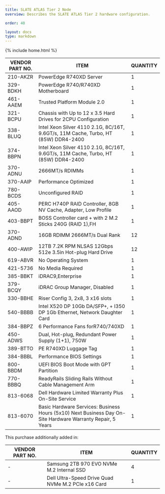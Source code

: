 ```yaml
---
title: SLATE ATLAS Tier 2 Node
overview: Describes the SLATE ATLAS Tier 2 hardware configuration.

order: 40

layout: docs
type: markdown
---
```

{% include home.html %}

| VENDOR PART NO. | ITEM | QUANTITY | 
|--------- | -------------------------------------------------------------------------------------- | --- |
| 210-AKZR | PowerEdge R740XD Server                                                                | 1 |
| 329-BDKH | PowerEdge R740/R740XD Motherboard                                                      | 1 |
| 461-AAEM | Trusted Platform Module 2.0                                                            | 1 |
| 321-BCPU | Chassis with Up to 12 x 3.5 Hard Drives for 2CPU Configuration                         | 1 |
| 338-BLUQ | Intel Xeon Silver 4110 2.1G, 8C/16T, 9.6GT/s, 11M Cache, Turbo, HT (85W) DDR4-2400     | 1 |
| 374-BBPN | Intel Xeon Silver 4110 2.1G, 8C/16T, 9.6GT/s, 11M Cache, Turbo, HT (85W) DDR4-2400     | 1 |
| 370-ADNU | 2666MT/s RDIMMs                                                                        | 1 | 
| 370-AAIP | Performance Optimized                                                                  | 1 |
| 780-BCDS | Unconfigured RAID                                                                      | 1 |
| 405-AAOD | PERC H740P RAID Controller, 8GB NV Cache, Adapter, Low Profile                         | 1 |
| 403-BBPT | BOSS Controller card + with 2 M.2 Sticks 240G (RAID 1),FH                              | 1 |
| 370-ADND | 16GB RDIMM 2666MT/s Dual Rank                                                          | 12 |
| 400-AWIP | 12TB 7.2K RPM NLSAS 12Gbps 512e 3.5in Hot-plug Hard Drive                              | 12 |
| 619-ABVR | No Operating System                                                                    | 1 | 
| 421-5736 | No Media Required                                                                      | 1 |
| 385-BBKT | iDRAC9,Enterprise                                                                      | 1 |
| 379-BCQY | iDRAC Group Manager, Disabled                                                          | 1 |
| 330-BBHE | Riser Config 3, 2x8, 3 x16 slots                                                       | 1 | 
| 540-BBBB | Intel X520 DP 10Gb DA/SFP+, + I350 DP 1Gb Ethernet, Network Daughter Card              | 1 |
| 384-BBPZ | 6 Performance Fans forR740/740XD                                                       | 1 |
| 450-ADWS | Dual, Hot-plug, Redundant Power Supply (1+1), 750W                                     | 1 |
| 389-BTTO | PE R740XD Luggage Tag                                                                  | 1 | 
| 384-BBBL | Performance BIOS Settings                                                              | 1 |
| 800-BBDM | UEFI BIOS Boot Mode with GPT Partition                                                 | 1 |
| 770-BBBQ | ReadyRails Sliding Rails Without Cable Management Arm                                  | 1 |
| 813-6068 | Dell Hardware Limited Warranty Plus On-Site Service                                    | 1 |
| 813-6070 | Basic Hardware Services: Business Hours (5x10) Next Business Day On-Site Hardware Warranty Repair, 5 Years | 1 |

This purchase additionally added in:

| VENDOR PART NO. | ITEM | QUANTITY | 
|--------- | -------------------------------------------------------------------------------------- | --- |
| - | Samsung 2TB 970 EVO NVMe M.2 Internal SSD                                              | 4 |
| - | Dell Ultra-Speed Drive Quad NVMe M.2 PCIe x16 Card                                     | 1 | 

